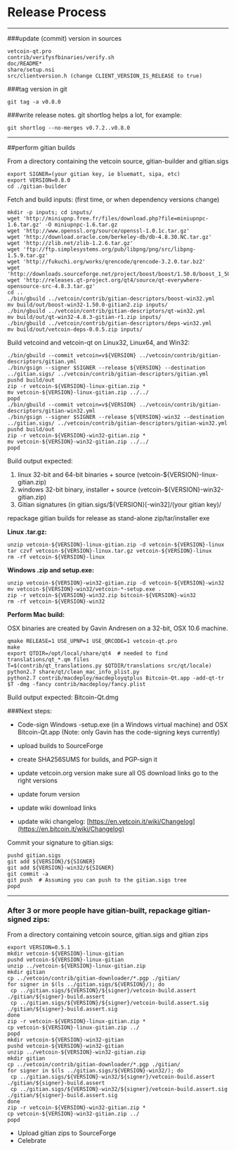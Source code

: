 Release Process
====================

* * *

###update (commit) version in sources


	vetcoin-qt.pro
	contrib/verifysfbinaries/verify.sh
	doc/README*
	share/setup.nsi
	src/clientversion.h (change CLIENT_VERSION_IS_RELEASE to true)

###tag version in git

	git tag -a v0.8.0

###write release notes. git shortlog helps a lot, for example:

	git shortlog --no-merges v0.7.2..v0.8.0

* * *

##perform gitian builds

 From a directory containing the vetcoin source, gitian-builder and gitian.sigs
  
	export SIGNER=(your gitian key, ie bluematt, sipa, etc)
	export VERSION=0.8.0
	cd ./gitian-builder

 Fetch and build inputs: (first time, or when dependency versions change)

	mkdir -p inputs; cd inputs/
	wget 'http://miniupnp.free.fr/files/download.php?file=miniupnpc-1.6.tar.gz' -O miniupnpc-1.6.tar.gz
	wget 'http://www.openssl.org/source/openssl-1.0.1c.tar.gz'
	wget 'http://download.oracle.com/berkeley-db/db-4.8.30.NC.tar.gz'
	wget 'http://zlib.net/zlib-1.2.6.tar.gz'
	wget 'ftp://ftp.simplesystems.org/pub/libpng/png/src/libpng-1.5.9.tar.gz'
	wget 'http://fukuchi.org/works/qrencode/qrencode-3.2.0.tar.bz2'
	wget 'http://downloads.sourceforge.net/project/boost/boost/1.50.0/boost_1_50_0.tar.bz2'
	wget 'http://releases.qt-project.org/qt4/source/qt-everywhere-opensource-src-4.8.3.tar.gz'
	cd ..
	./bin/gbuild ../vetcoin/contrib/gitian-descriptors/boost-win32.yml
	mv build/out/boost-win32-1.50.0-gitian2.zip inputs/
	./bin/gbuild ../vetcoin/contrib/gitian-descriptors/qt-win32.yml
	mv build/out/qt-win32-4.8.3-gitian-r1.zip inputs/
	./bin/gbuild ../vetcoin/contrib/gitian-descriptors/deps-win32.yml
	mv build/out/vetcoin-deps-0.0.5.zip inputs/

 Build vetcoind and vetcoin-qt on Linux32, Linux64, and Win32:
  
	./bin/gbuild --commit vetcoin=v${VERSION} ../vetcoin/contrib/gitian-descriptors/gitian.yml
	./bin/gsign --signer $SIGNER --release ${VERSION} --destination ../gitian.sigs/ ../vetcoin/contrib/gitian-descriptors/gitian.yml
	pushd build/out
	zip -r vetcoin-${VERSION}-linux-gitian.zip *
	mv vetcoin-${VERSION}-linux-gitian.zip ../../
	popd
	./bin/gbuild --commit vetcoin=v${VERSION} ../vetcoin/contrib/gitian-descriptors/gitian-win32.yml
	./bin/gsign --signer $SIGNER --release ${VERSION}-win32 --destination ../gitian.sigs/ ../vetcoin/contrib/gitian-descriptors/gitian-win32.yml
	pushd build/out
	zip -r vetcoin-${VERSION}-win32-gitian.zip *
	mv vetcoin-${VERSION}-win32-gitian.zip ../../
	popd

  Build output expected:

  1. linux 32-bit and 64-bit binaries + source (vetcoin-${VERSION}-linux-gitian.zip)
  2. windows 32-bit binary, installer + source (vetcoin-${VERSION}-win32-gitian.zip)
  3. Gitian signatures (in gitian.sigs/${VERSION}[-win32]/(your gitian key)/

repackage gitian builds for release as stand-alone zip/tar/installer exe

**Linux .tar.gz:**

	unzip vetcoin-${VERSION}-linux-gitian.zip -d vetcoin-${VERSION}-linux
	tar czvf vetcoin-${VERSION}-linux.tar.gz vetcoin-${VERSION}-linux
	rm -rf vetcoin-${VERSION}-linux

**Windows .zip and setup.exe:**

	unzip vetcoin-${VERSION}-win32-gitian.zip -d vetcoin-${VERSION}-win32
	mv vetcoin-${VERSION}-win32/vetcoin-*-setup.exe .
	zip -r vetcoin-${VERSION}-win32.zip bitcoin-${VERSION}-win32
	rm -rf vetcoin-${VERSION}-win32

**Perform Mac build:**

  OSX binaries are created by Gavin Andresen on a 32-bit, OSX 10.6 machine.

	qmake RELEASE=1 USE_UPNP=1 USE_QRCODE=1 vetcoin-qt.pro
	make
	export QTDIR=/opt/local/share/qt4  # needed to find translations/qt_*.qm files
	T=$(contrib/qt_translations.py $QTDIR/translations src/qt/locale)
	python2.7 share/qt/clean_mac_info_plist.py
	python2.7 contrib/macdeploy/macdeployqtplus Bitcoin-Qt.app -add-qt-tr $T -dmg -fancy contrib/macdeploy/fancy.plist

 Build output expected: Bitcoin-Qt.dmg

###Next steps:

* Code-sign Windows -setup.exe (in a Windows virtual machine) and
  OSX Bitcoin-Qt.app (Note: only Gavin has the code-signing keys currently)

* upload builds to SourceForge

* create SHA256SUMS for builds, and PGP-sign it

* update vetcoin.org version
  make sure all OS download links go to the right versions

* update forum version

* update wiki download links

* update wiki changelog: [https://en.vetcoin.it/wiki/Changelog](https://en.bitcoin.it/wiki/Changelog)

Commit your signature to gitian.sigs:

	pushd gitian.sigs
	git add ${VERSION}/${SIGNER}
	git add ${VERSION}-win32/${SIGNER}
	git commit -a
	git push  # Assuming you can push to the gitian.sigs tree
	popd

-------------------------------------------------------------------------

### After 3 or more people have gitian-built, repackage gitian-signed zips:

From a directory containing vetcoin source, gitian.sigs and gitian zips

	export VERSION=0.5.1
	mkdir vetcoin-${VERSION}-linux-gitian
	pushd vetcoin-${VERSION}-linux-gitian
	unzip ../vetcoin-${VERSION}-linux-gitian.zip
	mkdir gitian
	cp ../vetcoin/contrib/gitian-downloader/*.pgp ./gitian/
	for signer in $(ls ../gitian.sigs/${VERSION}/); do
	 cp ../gitian.sigs/${VERSION}/${signer}/vetcoin-build.assert ./gitian/${signer}-build.assert
	 cp ../gitian.sigs/${VERSION}/${signer}/vetcoin-build.assert.sig ./gitian/${signer}-build.assert.sig
	done
	zip -r vetcoin-${VERSION}-linux-gitian.zip *
	cp vetcoin-${VERSION}-linux-gitian.zip ../
	popd
	mkdir vetcoin-${VERSION}-win32-gitian
	pushd vetcoin-${VERSION}-win32-gitian
	unzip ../vetcoin-${VERSION}-win32-gitian.zip
	mkdir gitian
	cp ../vetcoin/contrib/gitian-downloader/*.pgp ./gitian/
	for signer in $(ls ../gitian.sigs/${VERSION}-win32/); do
	 cp ../gitian.sigs/${VERSION}-win32/${signer}/vetcoin-build.assert ./gitian/${signer}-build.assert
	 cp ../gitian.sigs/${VERSION}-win32/${signer}/vetcoin-build.assert.sig ./gitian/${signer}-build.assert.sig
	done
	zip -r vetcoin-${VERSION}-win32-gitian.zip *
	cp vetcoin-${VERSION}-win32-gitian.zip ../
	popd

- Upload gitian zips to SourceForge
- Celebrate 
